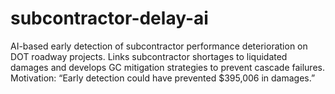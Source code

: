 # subcontractor-delay-ai
AI-based early detection of subcontractor performance deterioration on DOT roadway projects. Links subcontractor shortages to liquidated damages and develops GC mitigation strategies to prevent cascade failures. Motivation: “Early detection could have prevented $395,006 in damages.”
